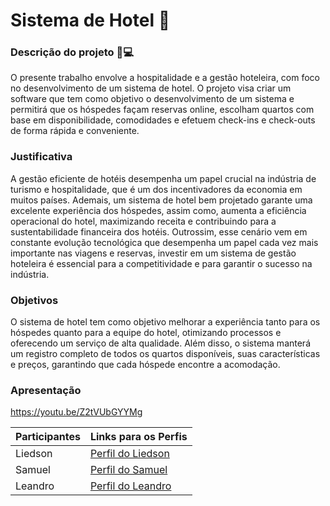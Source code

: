 

# Sistema de Hotel 🕋

### Descrição do projeto 📝💻
O presente trabalho envolve a hospitalidade e a gestão hoteleira, com foco no desenvolvimento de um sistema de hotel. O projeto visa criar um software que tem como objetivo o desenvolvimento de um sistema e permitirá que os hóspedes façam reservas online, escolham quartos com base em disponibilidade, comodidades e efetuem check-ins e check-outs de forma rápida e conveniente. 

### Justificativa

A gestão eficiente de hotéis desempenha um papel crucial na indústria de turismo e hospitalidade, que é um dos incentivadores da economia em muitos países. Ademais, um sistema de hotel bem projetado garante uma excelente experiência dos hóspedes, assim como, aumenta a eficiência operacional do hotel, maximizando receita e contribuindo para a sustentabilidade financeira dos hotéis. Outrossim, esse cenário vem em constante evolução tecnológica que desempenha um papel cada vez mais importante nas viagens e reservas, investir em um sistema de gestão hoteleira é essencial para a competitividade  e para garantir o sucesso na indústria.

### Objetivos

O sistema de hotel tem como objetivo melhorar a experiência tanto para os hóspedes quanto para a equipe do hotel, otimizando processos e oferecendo um serviço de alta qualidade. Além disso, o sistema manterá um registro completo de todos os quartos disponíveis, suas características e preços, garantindo que cada hóspede encontre a acomodação.


### Apresentação

https://youtu.be/Z2tVUbGYYMg

| Participantes       | Links para os Perfis            |
|---------------------|---------------------------------|
| Liedson             | [Perfil do Liedson](link-liedson) |
| Samuel              | [Perfil do Samuel](link-samuel)   |
| Leandro             | [Perfil do Leandro](link-leandro) |
